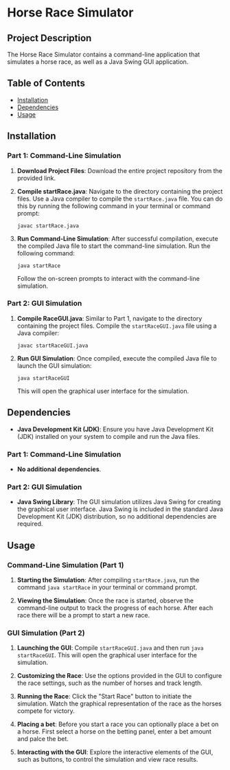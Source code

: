 # Horse Race Simulator

## Project Description
The Horse Race Simulator contains a command-line application that simulates a horse race, as well as a Java Swing GUI application.

## Table of Contents
- [Installation](#installation)
- [Dependencies](#dependencies)
- [Usage](#usage)

## Installation

### Part 1: Command-Line Simulation

1. **Download Project Files**: Download the entire project repository from the provided link.
   
2. **Compile startRace.java**: Navigate to the directory containing the project files. Use a Java compiler to compile the `startRace.java` file. You can do this by running the following command in your terminal or command prompt:

    ```
    javac startRace.java
    ```

3. **Run Command-Line Simulation**: After successful compilation, execute the compiled Java file to start the command-line simulation. Run the following command:

    ```
    java startRace
    ```

    Follow the on-screen prompts to interact with the command-line simulation.

### Part 2: GUI Simulation

1. **Compile RaceGUI.java**: Similar to Part 1, navigate to the directory containing the project files. Compile the `startRaceGUI.java` file using a Java compiler:

    ```
    javac startRaceGUI.java
    ```

2. **Run GUI Simulation**: Once compiled, execute the compiled Java file to launch the GUI simulation:

    ```
    java startRaceGUI
    ```

    This will open the graphical user interface for the simulation.

## Dependencies

- **Java Development Kit (JDK)**: Ensure you have Java Development Kit (JDK) installed on your system to compile and run the Java files.

### Part 1: Command-Line Simulation

- **No additional dependencies**.

### Part 2: GUI Simulation

- **Java Swing Library**: The GUI simulation utilizes Java Swing for creating the graphical user interface. Java Swing is included in the standard Java Development Kit (JDK) distribution, so no additional dependencies are required.
   

## Usage

### Command-Line Simulation (Part 1)

1. **Starting the Simulation**: After compiling `startRace.java`, run the command `java startRace` in your terminal or command prompt.

3. **Viewing the Simulation**: Once the race is started, observe the command-line output to track the progress of each horse. After each race there will be a prompt to start a new race.
### GUI Simulation (Part 2)

1. **Launching the GUI**: Compile `startRaceGUI.java` and then run `java startRaceGUI`. This will open the graphical user interface for the simulation.

2. **Customizing the Race**: Use the options provided in the GUI to configure the race settings, such as the number of horses and track length.

3. **Running the Race**: Click the "Start Race" button to initiate the simulation. Watch the graphical representation of the race as the horses compete for victory.

4. **Placing a bet**: Before you start a race you can optionally place a bet on a horse. First select a horse on the betting panel, enter a bet amount and palce the bet. 

5. **Interacting with the GUI**: Explore the interactive elements of the GUI, such as buttons, to control the simulation and view race results.
